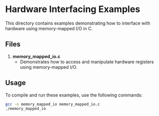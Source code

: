 # Hardware Interfacing Examples

This directory contains examples demonstrating how to interface with hardware using memory-mapped I/O in C.

## Files

1. **memory_mapped_io.c**
   - Demonstrates how to access and manipulate hardware registers using memory-mapped I/O.

## Usage

To compile and run these examples, use the following commands:

```bash
gcc -o memory_mapped_io memory_mapped_io.c
./memory_mapped_io
